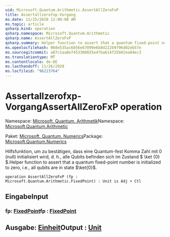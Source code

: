 ```yaml
---
uid: Microsoft.Quantum.Arithmetic.AssertAllZeroFxP
title: Assertallzerofxp-Vorgang
ms.date: 11/25/2020 12:00:00 AM
ms.topic: article
qsharp.kind: operation
qsharp.namespace: Microsoft.Quantum.Arithmetic
qsharp.name: AssertAllZeroFxP
qsharp.summary: Helper function to assert that a quantum fixed-point number is initialized to zero, i.e., all qubits are in state $\ket{0}$.
ms.openlocfilehash: 068e535ac6856e67899e6b8d222b9796d02eb57e
ms.sourcegitcommit: a87c1aa8e7453360025e47ba614f25b02ea84ec3
ms.translationtype: MT
ms.contentlocale: de-DE
ms.lasthandoff: 11/26/2020
ms.locfileid: "96223764"
---
```

# <a name="assertallzerofxp-operation"></a><span data-ttu-id="a837c-102">Assertallzerofxp-Vorgang</span><span class="sxs-lookup"><span data-stu-id="a837c-102">AssertAllZeroFxP operation</span></span>

<span data-ttu-id="a837c-103">Namespace: [Microsoft. Quantum. Arithmetik](xref:Microsoft.Quantum.Arithmetic)</span><span class="sxs-lookup"><span data-stu-id="a837c-103">Namespace: [Microsoft.Quantum.Arithmetic](xref:Microsoft.Quantum.Arithmetic)</span></span>

<span data-ttu-id="a837c-104">Paket: [Microsoft. Quantum. Numerics](https://nuget.org/packages/Microsoft.Quantum.Numerics)</span><span class="sxs-lookup"><span data-stu-id="a837c-104">Package: [Microsoft.Quantum.Numerics](https://nuget.org/packages/Microsoft.Quantum.Numerics)</span></span>


<span data-ttu-id="a837c-105">Hilfsfunktion, um zu bestätigen, dass eine Quantum-fest Komma Zahl mit 0 (null) initialisiert wird, d. h., alle Qubits befinden sich im Zustand $ \ket {0} $.</span><span class="sxs-lookup"><span data-stu-id="a837c-105">Helper function to assert that a quantum fixed-point number is initialized to zero, i.e., all qubits are in state $\ket{0}$.</span></span>

```qsharp
operation AssertAllZeroFxP (fp : Microsoft.Quantum.Arithmetic.FixedPoint) : Unit is Adj + Ctl
```


## <a name="input"></a><span data-ttu-id="a837c-106">Eingabe</span><span class="sxs-lookup"><span data-stu-id="a837c-106">Input</span></span>

### <a name="fp--fixedpoint"></a><span data-ttu-id="a837c-107">fp: [FixedPoint](xref:Microsoft.Quantum.Arithmetic.FixedPoint)</span><span class="sxs-lookup"><span data-stu-id="a837c-107">fp : [FixedPoint](xref:Microsoft.Quantum.Arithmetic.FixedPoint)</span></span>





## <a name="output--unit"></a><span data-ttu-id="a837c-108">Ausgabe: [Einheit](xref:microsoft.quantum.lang-ref.unit)</span><span class="sxs-lookup"><span data-stu-id="a837c-108">Output : [Unit](xref:microsoft.quantum.lang-ref.unit)</span></span>

